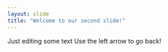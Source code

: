 ```yaml
---
layout: slide
title: "Welcome to our second slide!"
---
```

Just editing some text
Use the left arrow to go back!
